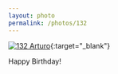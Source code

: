 ```yaml
---
layout: photo
permalink: /photos/132
---
```


[![132 Arturo](https://c2.staticflickr.com/2/1717/24483253162_882a543a74_c.jpg)](https://www.flickr.com/photos/131440297@N08/24483253162/){:target="_blank"}

Happy Birthday!
